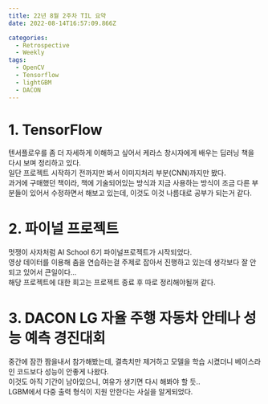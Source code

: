 ```yaml
---
title: 22년 8월 2주차 TIL 요약
date: 2022-08-14T16:57:09.866Z

categories:
  - Retrospective
  - Weekly
tags:
  - OpenCV
  - Tensorflow
  - lightGBM
  - DACON
---
```


# 1. TensorFlow
텐서플로우를 좀 더 자세하게 이해하고 싶어서 케라스 창시자에게 배우는 딥러닝 책을 다시 보며 정리하고 있다.  
일단 프로젝트 시작하기 전까지만 봐서 이미지처리 부분(CNN)까지만 봤다.  
과거에 구매했던 책이라, 책에 기술되어있는 방식과 지금 사용하는 방식이 조금 다른 부분들이 있어서 수정하면서 해보고 있는데, 이것도 이것 나름대로 공부가 되는거 같다.  

# 2. 파이널 프로젝트
멋쟁이 사자처럼 AI School 6기 파이널프로젝트가 시작되었다.  
영상 데이터를 이용해 춤을 연습하는걸 주제로 잡아서 진행하고 있는데 생각보다 잘 안되고 있어서 큰일이다...  
해당 프로젝트에 대한 회고는 프로젝트 종료 후 따로 정리해야될꺼 같다.

# 3. DACON LG 자율 주행 자동차 안테나 성능 예측 경진대회
중간에 잠깐 짬을내서 참가해봤는데, 결측치만 제거하고 모델을 학습 시켰더니 베이스라인 코드보다 성능이 안좋게 나왔다.  
이것도 아직 기간이 남아있으니, 여유가 생기면 다시 해봐야 할 듯..  
LGBM에서 다중 출력 형식이 지원 안한다는 사실을 알게되었다.
